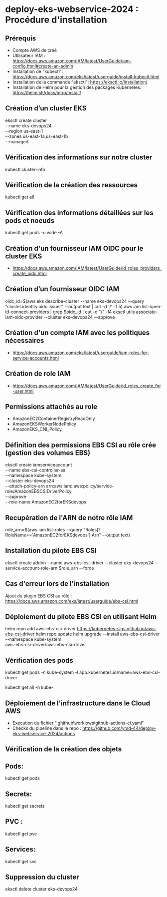 # deploy-eks-webservice-2024 : Procédure d'installation
## Prérequis
- Compte AWS de créé
- Utilisateur IAM : https://docs.aws.amazon.com/IAM/latest/UserGuide/iam-config.html#create-an-admin
- Installation de "kubectl": https://docs.aws.amazon.com/eks/latest/userguide/install-kubectl.html
- Installation de la commande "eksctl": https://eksctl.io/installation/
- Installation de Helm pour la gestion des packages Kubernetes: https://helm.sh/docs/intro/install/

## Création d’un cluster EKS
eksctl create cluster \
--name eks-devops24 \
--region us-east-1 \
--zones us-east-1a,us-east-1b \
--managed 

## Vérification des informations sur notre cluster
kubectl cluster-info

## Vérification de la création des ressources
kubectl get all

## Vérification des informations détaillées sur les pods et noeuds
kubectl get pods -o wide -A

## Création d'un fournisseur IAM OIDC pour le cluster EKS
- https://docs.aws.amazon.com/IAM/latest/UserGuide/id_roles_providers_create_oidc.html

## Création d’un fournisseur OIDC IAM
oidc_id=$(aws eks describe-cluster --name eks-devops24 --query "cluster.identity.oidc.issuer" --output text | cut -d '/' -f 5)
aws iam list-open-id-connect-providers | grep $oidc_id | cut -d "/" -f4
eksctl utils associate-iam-oidc-provider --cluster eks-devops24 --approve

## Création d'un compte IAM avec les politiques nécessaires
- https://docs.aws.amazon.com/eks/latest/userguide/iam-roles-for-service-accounts.html

## Création de role IAM 
- https://docs.aws.amazon.com/IAM/latest/UserGuide/id_roles_create_for-user.html

## Permissions attachés au role 
- AmazonEC2ContainerRegistryReadOnly
- AmazonEKSWorkerNodePolicy
- AmazonEKS_CNI_Policy

## Définition des permissions EBS CSI au rôle crée (gestion des volumes EBS)
eksctl create iamserviceaccount \
--name ebs-csi-controller-sa \
--namespace kube-system \
--cluster eks-devops24 \
--attach-policy-arn arn:aws:iam::aws:policy/service-role/AmazonEBSCSIDriverPolicy \
--approve \
--role-name AmazonEC2forEKSdevops

## Recupération de l'ARN de notre rôle IAM
role_arn=$(aws iam list-roles --query "Roles[?RoleName=='AmazonEC2forEKSdevops'].Arn" --output text)

## Installation du pilote EBS CSI
eksctl create addon --name aws-ebs-csi-driver --cluster eks-devops24 --service-account-role-arn $role_arn --force

## Cas d'erreur lors de l'installation 
Ajout du plugin EBS CSI au rôle : https://docs.aws.amazon.com/eks/latest/userguide/ebs-csi.html

## Déploiement du pilote EBS CSI en utilisant Helm
helm repo add aws-ebs-csi-driver https://kubernetes-sigs.github.io/aws-ebs-csi-driver
helm repo update
helm upgrade --install aws-ebs-csi-driver \
    --namespace kube-system \
    aws-ebs-csi-driver/aws-ebs-csi-driver

## Vérification des pods
kubectl get pods -n kube-system -l app.kubernetes.io/name=aws-ebs-csi-driver

kubectl get all -n kube- 

## Déploiement de l'infrastructure dans le Cloud AWS
- Execution du fichier ".ghithub\worklows\github-actions-ci.yaml"
- Checks du pipeline dans le repo : https://github.com/ymd-44/deploy-eks-webservice-2024/actions

## Vérification de la création des objets
## Pods: 
kubectl get pods
## Secrets: 
kubectl get secrets
## PVC : 
kubectl get pvc
## Services: 
kubectl get svc
## Suppression du cluster 
eksctl delete cluster eks-devops24
